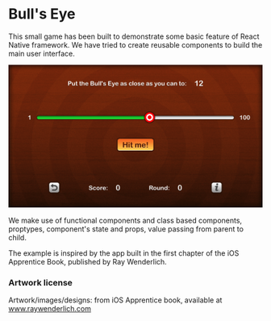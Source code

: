 # Bull's Eye

This small game has been built to demonstrate some basic feature of React Native framework.
We have tried to create reusable components to build the main user interface.

![screenshot](screenshot.png)


We make use of functional components and class based components, proptypes, component's state and props, value passing from parent to child.

The example is inspired by the app built in the first chapter of the iOS Apprentice Book, published by Ray Wenderlich.

### Artwork license
Artwork/images/designs: from iOS Apprentice book, available at www.raywenderlich.com


